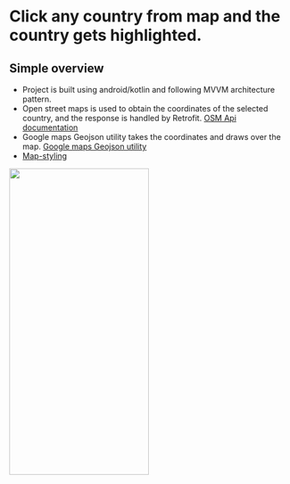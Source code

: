 # Click any country from map and the country gets highlighted.


## Simple overview
* Project is built using android/kotlin and following MVVM architecture pattern.
* Open street maps is used to obtain the coordinates of the selected country, and the response is handled by Retrofit. [OSM Api documentation](https://nominatim.org/release-docs/latest/api/Search/)
* Google maps Geojson utility takes the coordinates and draws over the map. [Google maps Geojson utility](https://developers.google.com/maps/documentation/android-sdk/utility/geojson)
* [Map-styling](https://developers.google.com/maps/documentation/android-sdk/styling)


<img src="https://user-images.githubusercontent.com/57041674/116604523-88952e80-a92e-11eb-9b18-cb42b11c6dec.gif" width="250" height="550"/>

